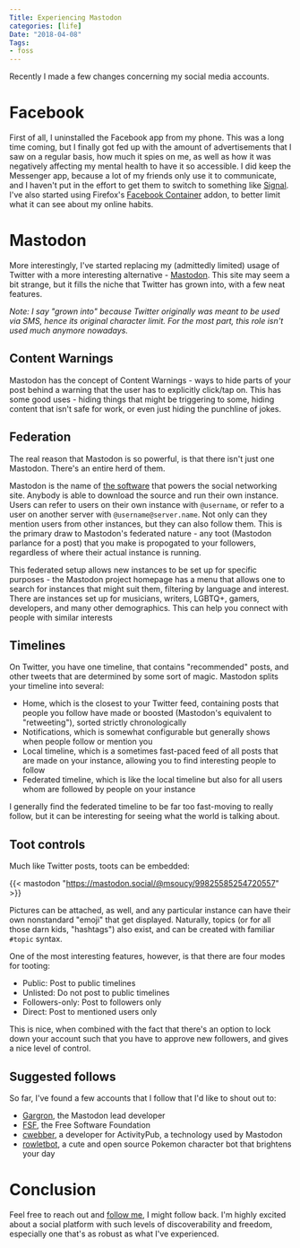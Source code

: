 ```yaml
---
Title: Experiencing Mastodon
categories: [life]
Date: "2018-04-08"
Tags:
- foss
---
```


Recently I made a few changes concerning my social media accounts.

Facebook
========

First of all, I uninstalled the Facebook app from my phone.
This was a long time coming, but I finally got fed up with the amount of advertisements that I saw on a regular basis, how much it spies on me, as well as how it was negatively affecting my mental health to have it so accessible.
I did keep the Messenger app, because a lot of my friends only use it to communicate, and I haven't put in the effort to get them to switch to something like [Signal][].
I've also started using Firefox's [Facebook Container][] addon, to better limit what it can see about my online habits.

Mastodon
========

More interestingly, I've started replacing my (admittedly limited) usage of Twitter with a more interesting alternative - [Mastodon][].
This site may seem a bit strange, but it fills the niche that Twitter has grown into, with a few neat features.

*Note: I say "grown into" because Twitter originally was meant to be used via SMS, hence its original character limit. For the most part, this role isn't used much anymore nowadays.*

Content Warnings
----------------

Mastodon has the concept of Content Warnings - ways to hide parts of your post behind a warning that the user has to explicitly click/tap on.
This has some good uses - hiding things that might be triggering to some, hiding content that isn't safe for work, or even just hiding the punchline of jokes.

Federation
----------

The real reason that Mastodon is so powerful, is that there isn't just one Mastodon.
There's an entire herd of them.

Mastodon is the name of [the software][Mastodon source] that powers the social networking site.
Anybody is able to download the source and run their own instance.
Users can refer to users on their own instance with `@username`, or refer to a user on another server with `@username@server.name`.
Not only can they mention users from other instances, but they can also follow them.
This is the primary draw to Mastodon's federated nature - any toot (Mastodon parlance for a post) that you make is propogated to your followers, regardless of where their actual instance is running.

This federated setup allows new instances to be set up for specific purposes - the Mastodon project homepage has a menu that allows one to search for instances that might suit them, filtering by language and interest.
There are instances set up for musicians, writers, LGBTQ+, gamers, developers, and many other demographics. This can help you connect with people with similar interests

Timelines
---------

On Twitter, you have one timeline, that contains "recommended" posts, and other tweets that are determined by some sort of magic.
Mastodon splits your timeline into several:

- Home, which is the closest to your Twitter feed, containing posts that people you follow have made or boosted (Mastodon's equivalent to "retweeting"), sorted strictly chronologically
- Notifications, which is somewhat configurable but generally shows when people follow or mention you
- Local timeline, which is a sometimes fast-paced feed of all posts that are made on your instance, allowing you to find interesting people to follow
- Federated timeline, which is like the local timeline but also for all users whom are followed by people on your instance

I generally find the federated timeline to be far too fast-moving to really follow, but it can be interesting for seeing what the world is talking about.

Toot controls
-------------

Much like Twitter posts, toots can be embedded:

{{< mastodon "https://mastodon.social/@msoucy/99825585254720557" >}}

Pictures can be attached, as well, and any particular instance can have their own nonstandard "emoji" that get displayed.
Naturally, topics (or for all those darn kids, "hashtags") also exist, and can be created with familiar `#topic` syntax.

One of the most interesting features, however, is that there are four modes for tooting:

- Public: Post to public timelines
- Unlisted: Do not post to public timelines
- Followers-only: Post to followers only
- Direct: Post to mentioned users only

This is nice, when combined with the fact that there's an option to lock down your account such that you have to approve new followers, and gives a nice level of control.

Suggested follows
-----------------

So far, I've found a few accounts that I follow that I'd like to shout out to:

- [Gargron](https://mastodon.social/@Gargron), the Mastodon lead developer
- [FSF](https://status.fsf.org/fsf), the Free Software Foundation
- [cwebber](https://octodon.social/@cwebber), a developer for ActivityPub, a technology used by Mastodon
- [rowletbot](https://mastodon.social/@rowletbot), a cute and open source Pokemon character bot that brightens your day

Conclusion
==========

Feel free to reach out and [follow me](https://mastodon.social/@msoucy), I might follow back.
I'm highly excited about a social platform with such levels of discoverability and freedom, especially one that's as robust as what I've experienced.

[Signal]: https://www.signal.org/
[Facebook Container]: https://addons.mozilla.org/en-US/firefox/addon/facebook-container/
[Mastodon]: https://joinmastodon.org/
[Mastodon source]: https://github.com/tootsuite/mastodon
